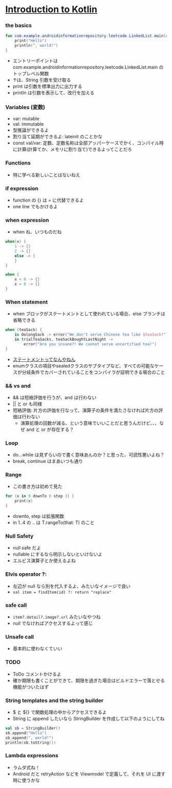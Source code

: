# [Introduction to Kotlin](https://docs.google.com/presentation/d/18EB_yQ6O9hOiyyyxTqSr-4fWpU-8NvJSRqRosSWFsSE/edit#slide=id.g29017cd9362_27_0)

### the basics

```kotlin
fun com.example.androidinformationrepository.leetcode.LinkedList.main(args: Array<String>) {
    print("Hello")
    println(", world!")
}
```

- エントリーポイントは com.example.androidinformationrepository.leetcode.LinkedList.main のトップレベル関数
- ↑は、String 引数を受け取る
- print は引数を標準出力に出力する
- println は引数を表示して、改行を加える

### Variables (変数)
- var: mutable
- val: immutable
- 型推論ができるよ
- 割り当て延期ができるよ: lateinit のことかな
- const val/var: 定数、定数名称は全部アッパーケースでかく、コンパイル時に計算(計算てか、メモリに割り当て)できるよってことだろ

### Functions
- 特に学べる新しいことはないねえ

### if expression
- function の {} は = に代替できるよ
- one line でもかけるよ

### when expression
- when ね、いつものだね
```kotlin
when(x) {
    1 -> {}
    2 -> {}
    else -> {
    }
}

when {
    x < 0 -> {}
    x = 0 -> {}
}
```

### When statement
- when ブロックがステートメントとして使われている場合、else ブランチは省略できる
```kotlin
when (teaSack) {
    is OolongSack -> error("We don't serve Chinese tea like $teaSack!")
    in trialTeaSacks, teaSackBoughtLastNight ->
        error("Are you insane?! We cannot serve uncertified tea!") 
}
```

- [ステートメントってなんやねん](https://kotlinlang.org/docs/control-flow.html#when-expression)
- enumクラスの項目やsealedクラスのサブタイプなど、すべての可能なケースが分岐条件でカバーされていることをコンパイラが証明できる場合のこと

### && vs and
- && は短絡評価を行うが、and は行わない
- || と or も同様
- 短絡評価: 片方の評価を行なって、演算子の条件を満たさなければ片方の評価は行わない
  - 演算処理の回数が減る、という意味でいいことだと思うんだけど、、、なぜ and と or が存在する？


### Loop
- do...while は見ずらいので書く意味あんのか？と思った、可読性悪いよね？
- break, continue はまあいつも通り

### Range
- この書き方は初めて見た
```kotlin
for (x in 9 downTo 0 step 3) {
    print(x)
}
```
- downto, step は拡張関数
- in 1..4 の .. は T.rangeTo(that: T) のこと

### Null Safety
- null safe だよ
- nullable にするなら明示しないといけないよ
- エルビス演算子とか使えるよね

### Elvis operator ?:
- 左辺が null なら別を代入するよ、みたいなイメージで良い
- `val item = findItem(id) ?: return "replace"`

### safe call
- `item?.detail?.image?.url` みたいなやつね
- null でなければアクセスするよって感じ

### Unsafe call
- 基本的に使わなくていい

### TODO
- ToDo コメントかけるよ
- 確か期限も書くことができて、期限を過ぎた場合はビルドエラーで落とせる機能がついたはず

### String templates and the string builder
- $ と ${} で関数処理の中からアクセスできるよ
- String に append したいなら StringBuilder を作成して以下のようにしてね
```kotlin
val sb = StringBuilder()
sb.append("Hello")
sb.append(", world!")
println(sb.toString())
```

### Lambda expressions
- ラムダ式ね！
- Android だと retryAction などを Viewmodel で定義して、それを UI に渡す時に使うかな

